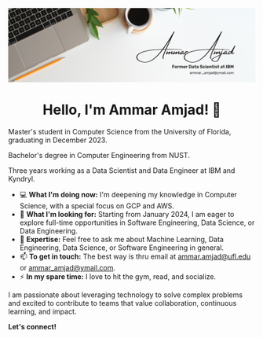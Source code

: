 

<img align="center" src="https://github.com/Ammar-Amjad/Ammar-Amjad/blob/main/Ammar%20Amjad.png">

<h1 style=text-align:center;>Hello, I'm Ammar Amjad! 👋</h1>

Master's student in Computer Science from the University of Florida, graduating in December 2023. 

Bachelor's degree in Computer Engineering from NUST.

Three years working as a Data Scientist and Data Engineer at IBM and Kyndryl. 

- 💻 **What I'm doing now:** I'm deepening my knowledge in Computer Science, with a special focus on GCP and AWS.
- 👀 **What I'm looking for:** Starting from January 2024, I am eager to explore full-time opportunities in Software Engineering, Data Science, or Data Engineering.
- 🧠 **Expertise:** Feel free to ask me about Machine Learning, Data Engineering, Data Science, or Software Engineering in general.
- 📫 **To get in touch:** The best way is thru email at [ammar.amjad@ufl.edu](ammar.amjad@ufl.edu) or [ammar_amjad@ymail.com](ammar_amjad@ymail.com).
- ⚡ **In my spare time:** I love to hit the gym, read, and socialize.

I am passionate about leveraging technology to solve complex problems and excited to contribute to teams that value collaboration, continuous learning, and impact.

**Let's connect!**

